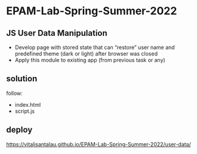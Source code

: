 # EPAM-Lab-Spring-Summer-2022

## JS User Data Manipulation

- Develop page with stored state that can “restore” user name and predefined theme (dark or light) after browser was closed
- Apply this module to existing app (from previous task or any)

## solution
follow:
- index.html
- script.js

## deploy
https://vitalisantalau.github.io/EPAM-Lab-Spring-Summer-2022/user-data/
